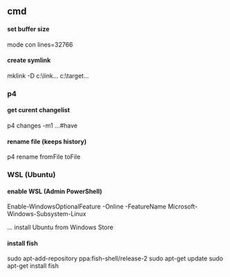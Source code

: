 
## cmd

#### set buffer size
mode con lines=32766

#### create symlink

mklink -D c:\link\... c:\target\...

### p4

#### get curent changelist

p4 changes -m1 ...#have   

#### rename file (keeps history)

p4 rename fromFile toFile


### WSL (Ubuntu)

#### enable WSL (Admin PowerShell)

Enable-WindowsOptionalFeature -Online -FeatureName Microsoft-Windows-Subsystem-Linux

... install Ubuntu from Windows Store

#### install fish

sudo apt-add-repository ppa:fish-shell/release-2
sudo apt-get update
sudo apt-get install fish